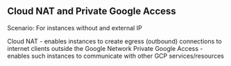 ## Cloud NAT and Private Google Access

Scenario: For instances without and external IP

Cloud NAT - enables instances to create egress (outbound) connections to internet clients outside the Google Network
Private Google Access - enables such instances to communicate with other GCP services/resources 
